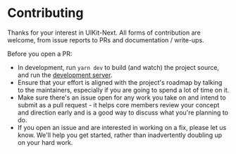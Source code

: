 # Contributing

Thanks for your interest in UIKit-Next. All forms of contribution are
welcome, from issue reports to PRs and documentation / write-ups.

Before you open a PR:

- In development, run `yarn dev` to build (and watch) the project source, and run
  the [development server](http://localhost:3000).
- Ensure that your effort is aligned with the project's roadmap by talking to
  the maintainers, especially if you are going to spend a lot of time on it.
- Make sure there's an issue open for any work you take on and intend to submit
  as a pull request - it helps core members review your concept and direction
  early and is a good way to discuss what you're planning to do.
- If you open an issue and are interested in working on a fix, please let us
  know. We'll help you get started, rather than inadvertently doubling up on your hard work.
